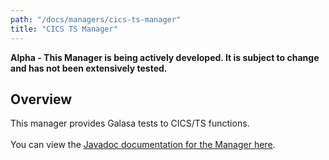 ```yaml
---
path: "/docs/managers/cics-ts-manager"
title: "CICS TS Manager"
---
```


**Alpha - This Manager is being actively developed. It is subject to change and has not been extensively tested.**

## Overview
This manager provides Galasa tests to CICS/TS functions.<br><br> You can view the <a href="https://javadoc.galasa.dev/dev/galasa/cicsts/package-summary.html">Javadoc documentation for the Manager here</a>. <br><br>





